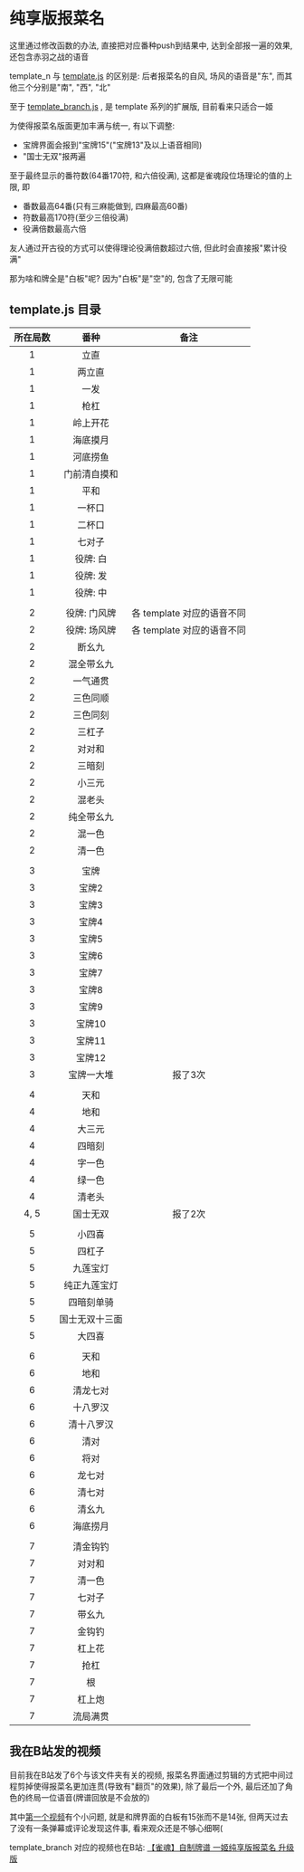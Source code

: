 # 纯享版报菜名

这里通过修改函数的办法, 直接把对应番种push到结果中, 达到全部报一遍的效果, 还包含赤羽之战的语音

template_n 与 [template.js](template.js) 的区别是: 后者报菜名的自风, 场风的语音是"东", 而其他三个分别是"南", "西", "北"

至于 [template_branch.js](template_branch.js) , 是 template 系列的扩展版, 目前看来只适合一姬

为使得报菜名版面更加丰满与统一, 有以下调整:

- 宝牌界面会报到"宝牌15"("宝牌13"及以上语音相同)
- "国士无双"报两遍

至于最终显示的番符数(64番170符, 和六倍役满), 这都是雀魂段位场理论的值的上限, 即

- 番数最高64番(只有三麻能做到, 四麻最高60番)
- 符数最高170符(至少三倍役满)
- 役满倍数最高六倍

友人通过开古役的方式可以使得理论役满倍数超过六倍, 但此时会直接报"累计役满"

那为啥和牌全是"白板"呢? 因为"白板"是"空"的, 包含了无限可能

## template.js 目录

| 所在局数 |   番种    |         备注         |
|:----:|:-------:|:------------------:|
|  1   |   立直    |                    |
|  1   |   两立直   |                    |
|  1   |   一发    |                    |
|  1   |   枪杠    |                    |
|  1   |  岭上开花   |                    |
|  1   |  海底摸月   |                    |
|  1   |  河底捞鱼   |                    |
|  1   | 门前清自摸和  |                    |
|  1   |   平和    |                    |
|  1   |   一杯口   |                    |
|  1   |   二杯口   |                    |
|  1   |   七对子   |                    |
|  1   |  役牌: 白  |                    |
|  1   |  役牌: 发  |                    |
|  1   |  役牌: 中  |                    |
|      |         |                    |
|  2   | 役牌: 门风牌 | 各 template 对应的语音不同 |
|  2   | 役牌: 场风牌 | 各 template 对应的语音不同 |
|  2   |   断幺九   |                    |
|  2   |  混全带幺九  |                    |
|  2   |  一气通贯   |                    |
|  2   |  三色同顺   |                    |
|  2   |  三色同刻   |                    |
|  2   |   三杠子   |                    |
|  2   |   对对和   |                    |
|  2   |   三暗刻   |                    |
|  2   |   小三元   |                    |
|  2   |   混老头   |                    |
|  2   |  纯全带幺九  |                    |
|  2   |   混一色   |                    |
|  2   |   清一色   |                    |
|      |         |                    |
|  3   |   宝牌    |                    |
|  3   |   宝牌2   |                    |
|  3   |   宝牌3   |                    |
|  3   |   宝牌4   |                    |
|  3   |   宝牌5   |                    |
|  3   |   宝牌6   |                    |
|  3   |   宝牌7   |                    |
|  3   |   宝牌8   |                    |
|  3   |   宝牌9   |                    |
|  3   |  宝牌10   |                    |
|  3   |  宝牌11   |                    |
|  3   |  宝牌12   |                    |
|  3   |  宝牌一大堆  |        报了3次        |
|      |         |                    |
|  4   |   天和    |                    |
|  4   |   地和    |                    |
|  4   |   大三元   |                    |
|  4   |   四暗刻   |                    |
|  4   |   字一色   |                    |
|  4   |   绿一色   |                    |
|  4   |   清老头   |                    |
| 4, 5 |  国士无双   |        报了2次        |
|      |         |                    |
|  5   |   小四喜   |                    |
|  5   |   四杠子   |                    |
|  5   |  九莲宝灯   |                    |
|  5   | 纯正九莲宝灯  |                    |
|  5   |  四暗刻单骑  |                    |
|  5   | 国士无双十三面 |                    |
|  5   |   大四喜   |                    |
|      |         |                    |
|  6   |   天和    |                    |
|  6   |   地和    |                    |
|  6   |  清龙七对   |                    |
|  6   |  十八罗汉   |                    |
|  6   |  清十八罗汉  |                    |
|  6   |   清对    |                    |
|  6   |   将对    |                    |
|  6   |   龙七对   |                    |
|  6   |   清七对   |                    |
|  6   |   清幺九   |                    |
|  6   |  海底捞月   |                    |
|      |         |                    |
|  7   |  清金钩钓   |                    |
|  7   |   对对和   |                    |
|  7   |   清一色   |                    |
|  7   |   七对子   |                    |
|  7   |   带幺九   |                    |
|  7   |   金钩钓   |                    |
|  7   |   杠上花   |                    |
|  7   |   抢杠    |                    |
|  7   |    根    |                    |
|  7   |   杠上炮   |                    |
|  7   |  流局满贯   |                    |

## 我在B站发的视频

目前我在B站发了6个与该文件夹有关的视频, 报菜名界面通过剪辑的方式把中间过程剪掉使得报菜名更加连贯(导致有"翻页"的效果),
除了最后一个外, 最后还加了角色的终局一位语音(牌谱回放是不会放的)

其中[第一个视频](https://www.bilibili.com/video/BV1pfCPYwEwN)有个小问题, 就是和牌界面的白板有15张而不是14张,
但两天过去了没有一条弹幕或评论发现这件事, 看来观众还是不够心细啊(

template_branch 对应的视频也在B站: [【雀魂】自制牌谱 一姬纯享版报菜名 升级版](https://www.bilibili.com/video/BV1w96LYWEzR)
